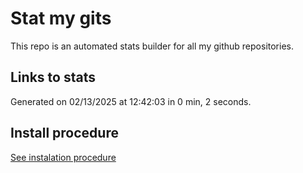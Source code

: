# Stat my gits

This repo is an automated stats builder for all my github repositories.

## Links to stats


Generated on 02/13/2025 at 12:42:03 in 0 min, 2 seconds.

## Install procedure

[See instalation procedure](./src/install.md)
